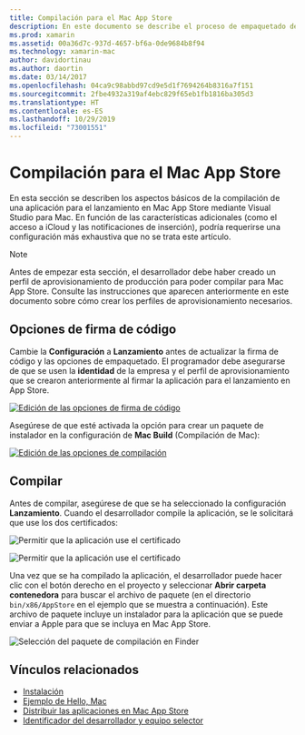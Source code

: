 ```yaml
---
title: Compilación para el Mac App Store
description: En este documento se describe el proceso de empaquetado de una aplicación Xamarin.Mac para su publicación en el Mac App Store. Se explican también las opciones de firma de código y la compilación.
ms.prod: xamarin
ms.assetid: 00a36d7c-937d-4657-bf6a-0de9684b8f94
ms.technology: xamarin-mac
author: davidortinau
ms.author: daortin
ms.date: 03/14/2017
ms.openlocfilehash: 04ca9c98abbd97cd9e5d1f7694264b8316a7f151
ms.sourcegitcommit: 2fbe4932a319af4ebc829f65eb1fb1816ba305d3
ms.translationtype: HT
ms.contentlocale: es-ES
ms.lasthandoff: 10/29/2019
ms.locfileid: "73001551"
---
```

# <a name="bundling-for-the-mac-app-store"></a>Compilación para el Mac App Store

En esta sección se describen los aspectos básicos de la compilación de una aplicación para el lanzamiento en Mac App Store mediante Visual Studio para Mac. En función de las características adicionales (como el acceso a iCloud y las notificaciones de inserción), podría requerirse una configuración más exhaustiva que no se trata este artículo.

> [!NOTE]
> Antes de empezar esta sección, el desarrollador debe haber creado un perfil de aprovisionamiento de producción para poder compilar para Mac App Store. Consulte las instrucciones que aparecen anteriormente en este documento sobre cómo crear los perfiles de aprovisionamiento necesarios.

## <a name="code-signing-options"></a>Opciones de firma de código

Cambie la **Configuración** a **Lanzamiento** antes de actualizar la firma de código y las opciones de empaquetado. El programador debe asegurarse de que se usen la **identidad** de la empresa y el perfil de aprovisionamiento que se crearon anteriormente al firmar la aplicación para el lanzamiento en App Store.

 [![Edición de las opciones de firma de código](bundling-images/config02.png "Edición de las opciones de firma de código")](bundling-images/config02-large.png#lightbox)

Asegúrese de que esté activada la opción para crear un paquete de instalador en la configuración de **Mac Build** (Compilación de Mac):

[![Edición de las opciones de compilación](bundling-images/config03.png "Edición de las opciones de compilación")](bundling-images/config03-large.png#lightbox)

## <a name="build"></a>Compilar

Antes de compilar, asegúrese de que se ha seleccionado la configuración **Lanzamiento**. Cuando el desarrollador compile la aplicación, se le solicitará que use los dos certificados:

 ![Permitir que la aplicación use el certificado](bundling-images/image62.png "Permitir que la aplicación use el certificado")

 ![Permitir que la aplicación use el certificado](bundling-images/image63.png "Permitir que la aplicación use el certificado")

Una vez que se ha compilado la aplicación, el desarrollador puede hacer clic con el botón derecho en el proyecto y seleccionar **Abrir carpeta contenedora** para buscar el archivo de paquete (en el directorio `bin/x86/AppStore` en el ejemplo que se muestra a continuación).  Este archivo de paquete incluye un instalador para la aplicación que se puede enviar a Apple para que se incluya en Mac App Store.

 ![Selección del paquete de compilación en Finder](bundling-images/image64.png "Selección del paquete de compilación en Finder")

## <a name="related-links"></a>Vínculos relacionados

- [Instalación](/visualstudio/mac/installation/)
- [Ejemplo de Hello, Mac](~/mac/get-started/hello-mac.md)
- [Distribuir las aplicaciones en Mac App Store](https://developer.apple.com/devcenter/mac/checklist/)
- [Identificador del desarrollador y equipo selector](https://developer.apple.com/resources/developer-id/)
